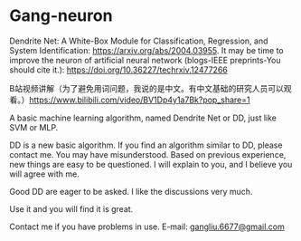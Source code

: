 # Gang-neuron
Dendrite Net: A White-Box Module for Classification, Regression, and System Identification: https://arxiv.org/abs/2004.03955.   It may be time to improve the neuron of artificial neural network (blogs-IEEE preprints-You should cite it.): https://doi.org/10.36227/techrxiv.12477266

B站视频讲解（为了避免用词问题，我说的是中文。有中文基础的研究人员可以观看。）https://www.bilibili.com/video/BV1Dp4y1a7Bk?pop_share=1


A basic machine learning algorithm, named Dendrite Net or DD, just like SVM or MLP. 


DD is a new basic algorithm.
If you find an algorithm similar to DD, please contact me.  You may have misunderstood.
Based on previous experience, new things are easy to be questioned. 
I will explain to you, and I believe you will agree with me.

Good DD are eager to be asked. I like the discussions very much.

Use it and you will find it is great.

Contact me if you have problems in use.
E-mail: gangliu.6677@gmail.com
